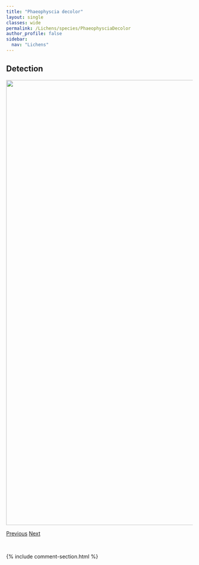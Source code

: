 ```yaml
---
title: "Phaeophyscia decolor"
layout: single
classes: wide
permalink: /Lichens/species/PhaeophysciaDecolor
author_profile: false
sidebar:
  nav: "Lichens"
---
```


<h2>Detection</h2>

<a href="https://drive.google.com/uc?export=view&id=1tIrfMp8gf7IPQfPVS3Qbp9PxHcmMDXQs">
<img src="https://drive.google.com/uc?export=view&id=1tIrfMp8gf7IPQfPVS3Qbp9PxHcmMDXQs" height = "1200" width = "800">
</a>


<a href="/DevelopmentWebsite/Lichens/species/PhaeophysciaConstipata" class="pagination--pager" title="Phaeophyscia constipata">Previous</a> <a href="/DevelopmentWebsite/Lichens/species/PhaeophysciaEndococcina" class="pagination--pager" title="Phaeophyscia endococcina">Next</a>

<p>&nbsp;</p>

{% include comment-section.html %}
